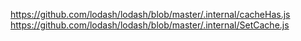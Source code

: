 https://github.com/lodash/lodash/blob/master/.internal/cacheHas.js
https://github.com/lodash/lodash/blob/master/.internal/SetCache.js
